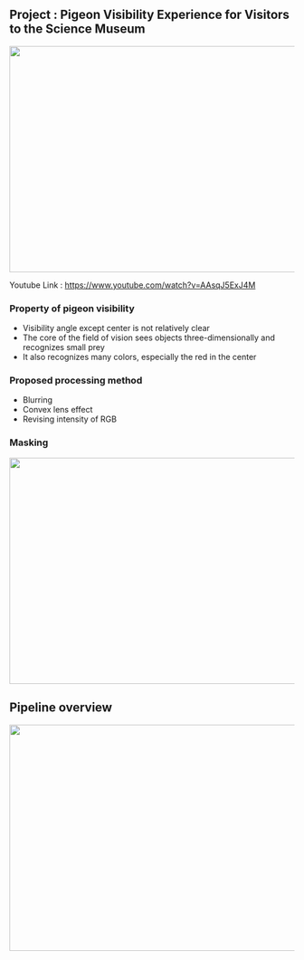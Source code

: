 ## Project : Pigeon Visibility Experience for Visitors to the Science Museum

<p align="center"><img src=https://user-images.githubusercontent.com/19663575/123757332-d3b0cb00-d8f8-11eb-8d52-ff3664616865.png width="600" height="400"></>

Youtube Link : https://www.youtube.com/watch?v=AAsqJ5ExJ4M
  
### Property of pigeon visibility
  - Visibility angle except center is not relatively clear
  - The core of the field of vision sees objects three-dimensionally and recognizes small prey
  - It also recognizes many colors, especially the red in the center
  
### Proposed processing method
  - Blurring
  - Convex lens effect
  - Revising intensity of RGB

### Masking
<p align="center"><img src=https://user-images.githubusercontent.com/19663575/123758607-1030f680-d8fa-11eb-9499-9f065841afa0.JPG width="700" height="400"></>

## Pipeline overview
<p align="center"><img src=https://user-images.githubusercontent.com/19663575/123762078-63587880-d8fd-11eb-9fa2-85aa832f2e32.JPG width="580" height="400"></>

